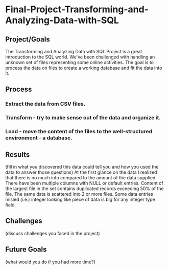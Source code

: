 # Final-Project-Transforming-and-Analyzing-Data-with-SQL

## Project/Goals
The Transforming and Analyzing Data with SQL Project is a great introduction to the SQL world.
We've been challenged with handling an unknown set of files representing some online activities.
The goal is to process the data on files to create a working database and fit the data into it.



## Process
### Extract the data from CSV files.
### Transform - try to make sense out of the data and organize it.
### Load - move the content of the files to the well-structured environment - a database.

## Results
(fill in what you discovered this data could tell you and how you used the data to answer those questions)
At the first glance on the data I realized that there is no much info compared to the amount of the data supplied.
There have been multiple columns with NULL or default entries.
Content of the largest file in the set contains duplicated records exceeding 50% of the file.
The same data is scattered into 2 or more files.
Some data entries misled (i.e.) integer looking like piece of data is big for any integer type field. 

## Challenges 
(discuss challenges you faced in the project)

## Future Goals
(what would you do if you had more time?)
